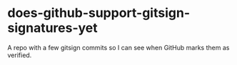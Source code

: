 # does-github-support-gitsign-signatures-yet

A repo with a few gitsign commits so I can see when GitHub marks them as verified.
